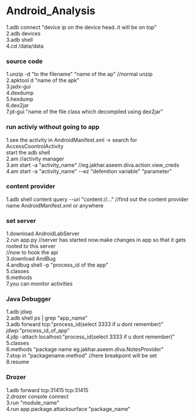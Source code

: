 # Android_Analysis

1.adb connect "device ip on the device head..it will be on top"<br>
2.adb devices<br>
3.adb shell<br>
4.cd /data/data <br>

<h3>source code</h3>
1.unzip -d "to the filename" "name of the ap" //normal unzip<br>
2.apktool d "name of the apk"<br>
3.jadx-gui<br>
4.dexdump<br>
5.hexdump<br>
6.dex2jar<br>
7.jd-gui "name of the file class which decompiled using dex2jar"<br>

<h3>run activiy without going to app</h3>
1.see the activity in AndroidManifest.xml -> search for AccessCoontrolActivity<br>
start the adb shell<br>
2.am //activity manager<br>
3.am start -a "activity_name" //eg.jakhar.aseem.diva.action.view_creds<br>
4.am start -a "activity_name" --ez "defenition variable" "parameter"<br>

<h3>content provider</h3>
1.adb shell content query --uri "content://..." //find out the content provider name AndroidManifest.xml or anywhere<br>

<h3>set server</h3>
1.download AndroidLabServer<br>
2.run app.py //server has started now.make changes in app so that it gets rooted to this server<br>
//now to hook the api<br>
3.download AndBug<br>
4.andbug shell -p "process_id of the app"<br>
5.classes<br>
6.methods<br>
7.you can monitor activities<br>


<h3>Java Debugger</h3>
1.adb jdwp<br>
2.adb shell ps | grep "app_name"<br>
3.adb forward tcp:"process_id(select 3333 if u dont remember)" jdwp:"process_id_of_app"<br>
4.jdp -attach localhost:"process_id(select 3333 if u dont remember)"<br>
5.classes<br>
6.methods "package name eg.jakhar.aseem.diva.NotesProvider"<br>
7.stop in "packagename.method" //here breakpoint will be set <br>
8.resume<br>

<h3>Drozer</h3>
1.adb forward tcp:31415 tcp:31415<br>
2.drozer console connect<br>
3.run "module_name"<br>
4.run app.package.attacksurface "package_name"<br>
